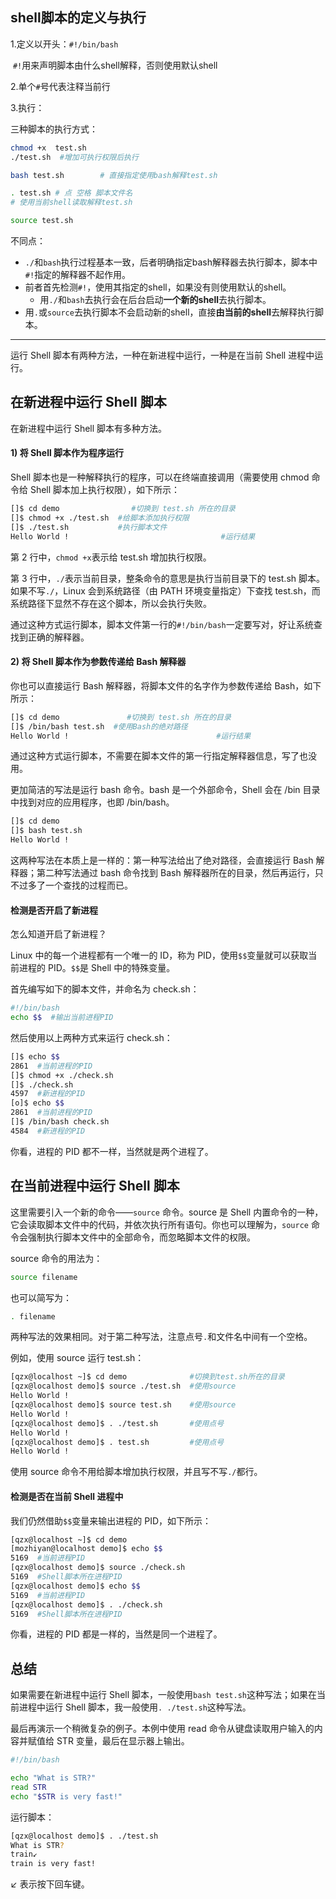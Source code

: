 ## shell脚本的定义与执行



1.定义以开头：`#!/bin/bash`

​	`#!`用来声明脚本由什么shell解释，否则使用默认shell

2.单个`#`号代表注释当前行

3.执行：

三种脚本的执行方式：

```bash
chmod +x  test.sh 
./test.sh  #增加可执行权限后执行
```

```bash
bash test.sh        # 直接指定使用bash解释test.sh
```

```bash
. test.sh # 点 空格 脚本文件名
# 使用当前shell读取解释test.sh

source test.sh
```

不同点：

- `./`和`bash`执行过程基本一致，后者明确指定bash解释器去执行脚本，脚本中`#!`指定的解释器不起作用。
- 前者首先检测`#!`，使用其指定的shell，如果没有则使用默认的shell。
  - 用`./`和`bash`去执行会在后台启动**一个新的shell**去执行脚本。
- 用`.`或`source`去执行脚本不会启动新的shell，直接**由当前的shell**去解释执行脚本。



---



运行 Shell 脚本有两种方法，一种在新进程中运行，一种是在当前 Shell 进程中运行。

## 在新进程中运行 Shell 脚本

在新进程中运行 Shell 脚本有多种方法。

#### 1) 将 Shell 脚本作为程序运行

Shell 脚本也是一种解释执行的程序，可以在终端直接调用（需要使用 chmod 命令给 Shell 脚本加上执行权限），如下所示：

```bash
[]$ cd demo                #切换到 test.sh 所在的目录
[]$ chmod +x ./test.sh  #给脚本添加执行权限
[]$ ./test.sh           #执行脚本文件
Hello World !                                  #运行结果
```

第 2 行中，`chmod +x`表示给 test.sh 增加执行权限。

第 3 行中，`./`表示当前目录，整条命令的意思是执行当前目录下的 test.sh 脚本。如果不写`./`，Linux 会到系统路径（由 PATH 环境变量指定）下查找 test.sh，而系统路径下显然不存在这个脚本，所以会执行失败。

通过这种方式运行脚本，脚本文件第一行的`#!/bin/bash`一定要写对，好让系统查找到正确的解释器。

#### 2) 将 Shell 脚本作为参数传递给 Bash 解释器

你也可以直接运行 Bash 解释器，将脚本文件的名字作为参数传递给 Bash，如下所示：

```bash
[]$ cd demo               #切换到 test.sh 所在的目录
[]$ /bin/bash test.sh  #使用Bash的绝对路径
Hello World !                                 #运行结果
```

通过这种方式运行脚本，不需要在脚本文件的第一行指定解释器信息，写了也没用。

更加简洁的写法是运行 bash 命令。bash 是一个外部命令，Shell 会在 /bin 目录中找到对应的应用程序，也即 /bin/bash。

```bash
[]$ cd demo
[]$ bash test.sh
Hello World !
```


这两种写法在本质上是一样的：第一种写法给出了绝对路径，会直接运行 Bash 解释器；第二种写法通过 bash 命令找到 Bash 解释器所在的目录，然后再运行，只不过多了一个查找的过程而已。

#### 检测是否开启了新进程

怎么知道开启了新进程？

Linux 中的每一个进程都有一个唯一的 ID，称为 PID，使用`$$`变量就可以获取当前进程的 PID。`$$`是 Shell 中的特殊变量。

首先编写如下的脚本文件，并命名为 check.sh：

```bash
#!/bin/bash
echo $$  #输出当前进程PID
```

然后使用以上两种方式来运行 check.sh：

```bash
[]$ echo $$
2861  #当前进程的PID
[]$ chmod +x ./check.sh
[]$ ./check.sh
4597  #新进程的PID
[o]$ echo $$
2861  #当前进程的PID
[]$ /bin/bash check.sh
4584  #新进程的PID
```

你看，进程的 PID 都不一样，当然就是两个进程了。

## 在当前进程中运行 Shell 脚本

这里需要引入一个新的命令——`source` 命令。source 是 Shell 内置命令的一种，它会读取脚本文件中的代码，并依次执行所有语句。你也可以理解为，`source` 命令会强制执行脚本文件中的全部命令，而忽略脚本文件的权限。

source 命令的用法为：

```bash
source filename
```

也可以简写为：

```bash
. filename
```

两种写法的效果相同。对于第二种写法，注意点号`.`和文件名中间有一个空格。

例如，使用 source 运行 test.sh：

```bash
[qzx@localhost ~]$ cd demo              #切换到test.sh所在的目录
[qzx@localhost demo]$ source ./test.sh  #使用source
Hello World !
[qzx@localhost demo]$ source test.sh    #使用source
Hello World !
[qzx@localhost demo]$ . ./test.sh       #使用点号
Hello World !
[qzx@localhost demo]$ . test.sh         #使用点号
Hello World !
```

使用 source 命令不用给脚本增加执行权限，并且写不写`./`都行。

#### 检测是否在当前 Shell 进程中

我们仍然借助`$$`变量来输出进程的 PID，如下所示：

```bash
[qzx@localhost ~]$ cd demo
[mozhiyan@localhost demo]$ echo $$
5169  #当前进程PID
[qzx@localhost demo]$ source ./check.sh
5169  #Shell脚本所在进程PID
[qzx@localhost demo]$ echo $$
5169  #当前进程PID
[qzx@localhost demo]$ . ./check.sh
5169  #Shell脚本所在进程PID
```

你看，进程的 PID 都是一样的，当然是同一个进程了。

## 总结

如果需要在新进程中运行 Shell 脚本，一般使用`bash test.sh`这种写法；如果在当前进程中运行 Shell 脚本，我一般使用`. ./test.sh`这种写法。

最后再演示一个稍微复杂的例子。本例中使用 read 命令从键盘读取用户输入的内容并赋值给 STR 变量，最后在显示器上输出。

```bash
#!/bin/bash

echo "What is STR?"
read STR
echo "$STR is very fast!"
```

运行脚本：

```bash
[qzx@localhost demo]$ . ./test.sh
What is STR?
train↙
train is very fast!
```

↙ 表示按下回车键。

